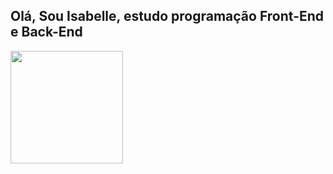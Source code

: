 ## Olá, Sou Isabelle, estudo programação Front-End e Back-End

<div>
  <img height="180cm" src="https://github-readme-stats.vercel.app/api?username=agstbelle" />
</div>


